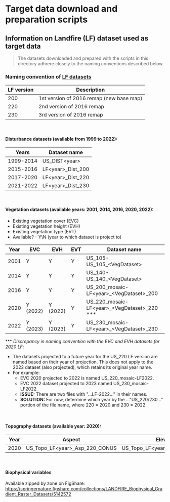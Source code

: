 # Target data download and preparation scripts

## Information on Landfire (LF) dataset used as target data

> The datasets downloaded and prepared with the scripts in this directory adhrere closely to the naming conventions described below.

### Naming convention of [LF datasets](https://landfire.gov/lf_naming_convention.php)  

| LF version  | Description |
| ------------- | ------------- |
| 200  | 1st version of 2016 remap (new base map) |
| 220  | 2nd version of 2016 remap  |
| 230  | 3rd version of 2016 remap |
<br>

#### Disturbance datasets (available from 1999 to 2022):

| Years   | Dataset name |
| ------------- | ------------- |
| 1999-2014 | US_DIST\<year> |
| 2015-2016  | LF\<year>_Dist_200  |
| 2017-2020  | LF\<year>_Dist_220 |
| 2021-2022  | LF\<year>_Dist_230 |
<br>

#### Vegetation datasets (available years: 2001, 2014, 2016, 2020, 2022):

* Existing vegetation cover (EVC)
* Existing vegetation height (EVH)
* Existing vegetation type (EVT)
* Available? - Y\N (year to which dataset is project to)


| Year   | EVC | EVH   | EVT | Dataset name |
| ------------- | ------------- |------------- | ------------- | ------------- |
| 2001 | Y | Y  | Y  | US_105-US_105_\<VegDataset> |
| 2014 | Y | Y  | Y  | US_140-US_140_\<VegDataset> |
| 2016 | Y | Y  | Y  | US_200_mosaic-LF\<year>_\<VegDataset>_200 |
| 2020 | Y (2022) | Y (2022)  | Y  | US_220_mosaic-LF\<year>_\<VegDataset>_220 *** |
| 2022 | Y (2023) | Y (2023)  | Y  | US_230_mosaic-LF\<year>_\<VegDataset>_230 |



*** *Discrepancy in naming convention with the EVC and EVH datasets for 2020 LF*:
* The datasets projected to a future year for the US_220 LF version are named based on their year of projection. This does not apply to the 2022 dataset (also projected), which retains its original year name.
* For example: 
    + EVC 2020 projected to 2022 is named US_220_mosaic-LF2022. 
    + EVC 2022 dataset projected to 2023 named US_230_mosaic-LF2022.
    + **ISSUE:** There are two files with "...LF-2022..." in their names. 
    + **SOLUTION:** For now, determine which year by the …"US_220/230..." portion of the file name, where 220 = 2020 and 230 = 2022.
<br>

#### Topography datasets (available year: 2020):

| Year   | Aspect | Elevation | Slope (degrees) | 
| ------------- | ------------- |------------- | ------------- | 
| 2020 | US_Topo_LF\<year>_Asp_220_CONUS | US_Topo_LF\<year>_Elev_220_CONUS  | US_Topo_LF\<year>_SlpD_220_CONUS  | 
<br>

#### Biophysical variables

Available zipped by zone on FigShare: https://springernature.figshare.com/collections/LANDFIRE_Biophysical_Gradient_Raster_Datasets/5142572